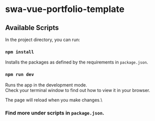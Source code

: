 # swa-vue-portfolio-template

## Available Scripts

In the project directory, you can run:

### `npm install`

Installs the packages as defined by the requirements in `package.json`.

### `npm run dev`

Runs the app in the development mode.\
Check your terminal window to find out how to view it in your browser. 

The page will reload when you make changes.\

### Find more under scripts in `package.json`.